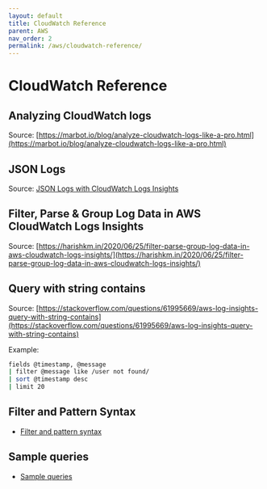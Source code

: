 ```yaml
---
layout: default
title: CloudWatch Reference
parent: AWS
nav_order: 2
permalink: /aws/cloudwatch-reference/
---
```


# CloudWatch Reference

## Analyzing CloudWatch logs

Source: [https://marbot.io/blog/analyze-cloudwatch-logs-like-a-pro.html](https://marbot.io/blog/analyze-cloudwatch-logs-like-a-pro.html)

## JSON Logs

Source: [JSON Logs with CloudWatch Logs Insights](https://aws.plainenglish.io/json-logs-with-cloudwatch-logs-insights-66dca9370ed4)

## Filter, Parse & Group Log Data in AWS CloudWatch Logs Insights

Source: [https://harishkm.in/2020/06/25/filter-parse-group-log-data-in-aws-cloudwatch-logs-insights/](https://harishkm.in/2020/06/25/filter-parse-group-log-data-in-aws-cloudwatch-logs-insights/)

## Query with string contains

Source: [https://stackoverflow.com/questions/61995669/aws-log-insights-query-with-string-contains](https://stackoverflow.com/questions/61995669/aws-log-insights-query-with-string-contains)

Example:

```bash
fields @timestamp, @message
| filter @message like /user not found/
| sort @timestamp desc
| limit 20
```

## Filter and Pattern Syntax

- [Filter and pattern syntax](https://docs.aws.amazon.com/AmazonCloudWatch/latest/logs/FilterAndPatternSyntax.html)


## Sample queries

- [Sample queries](https://docs.aws.amazon.com/AmazonCloudWatch/latest/logs/CWL_QuerySyntax-examples.html)